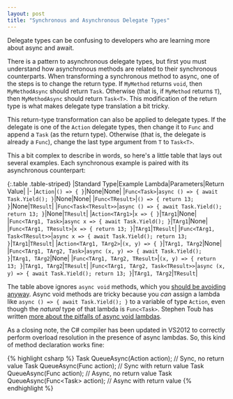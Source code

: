 ```yaml
---
layout: post
title: "Synchronous and Asynchronous Delegate Types"
---
```

Delegate types can be confusing to developers who are learning more about async and await.

There is a pattern to asynchronous delegate types, but first you must understand how asynchronous methods are related to their synchronous counterparts. When transforming a synchronous method to async, one of the steps is to change the return type. If `MyMethod` returns `void`, then `MyMethodAsync` should return `Task`. Otherwise (that is, if `MyMethod` returns `T`), then `MyMethodAsync` should return `Task<T>`. This modification of the return type is what makes delegate type translation a bit tricky.

<!--<blockquote>Actually, if C# had a true "void type" (commonly called "unit" in functional languages), we wouldn't have this problem. But it's too late for that now.</blockquote>-->

This return-type transformation can also be applied to delegate types. If the delegate is one of the `Action` delegate types, then change it to `Func` and append a `Task` (as the return type). Otherwise (that is, the delegate is already a `Func`), change the last type argument from `T` to `Task<T>`.

This a bit complex to describe in words, so here's a little table that lays out several examples. Each synchronous example is paired with its asynchronous counterpart:

<div class="panel panel-default" markdown="1">

{:.table .table-striped}
|Standard Type|Example Lambda|Parameters|Return Value|
|-
|`Action`|`() => { }`|None|None|
|`Func<Task>`|`async () => { await Task.Yield(); }`|None|None|
|`Func<TResult>`|`() => { return 13; }`|None|`TResult`|
|`Func<Task<TResult>>`|`async () => { await Task.Yield(); return 13; }`|None|`TResult`|
|`Action<TArg1>`|`x => { }`|`TArg1`|None|
|`Func<TArg1, Task>`|`async x => { await Task.Yield(); }`|`TArg1`|None|
|`Func<TArg1, TResult>`|`x => { return 13; }`|`TArg1`|`TResult`|
|`Func<TArg1, Task<TResult>>`|`async x => { await Task.Yield(); return 13; }`|`TArg1`|`TResult`|
|`Action<TArg1, TArg2>`|`(x, y) => { }`|`TArg1, TArg2`|None|
|`Func<TArg1, TArg2, Task>`|`async (x, y) => { await Task.Yield(); }`|`TArg1, TArg2`|None|
|`Func<TArg1, TArg2, TResult>`|`(x, y) => { return 13; }`|`TArg1, TArg2`|`TResult`|
|`Func<TArg1, TArg2, Task<TResult>>`|`async (x, y) => { await Task.Yield(); return 13; }`|`TArg1, TArg2`|`TResult`|

</div>

The table above ignores `async void` methods, which you [should be avoiding anyway](http://msdn.microsoft.com/en-us/magazine/jj991977.aspx). Async void methods are tricky because you _can_ assign a lambda like `async () => { await Task.Yield(); }` to a variable of type `Action`, even though the _natural_ type of that lambda is `Func<Task>`. Stephen Toub has written [more about the pitfalls of async void lambdas](http://blogs.msdn.com/b/pfxteam/archive/2012/02/08/10265476.aspx).

As a closing note, the C# compiler has been updated in VS2012 to correctly perform overload resolution in the presence of async lambdas. So, this kind of method declaration works fine:

{% highlight csharp %}
Task QueueAsync(Action action); // Sync, no return value
Task<T> QueueAsync<T>(Func<T> action); // Sync with return value
Task QueueAsync(Func<Task> action); // Async, no return value
Task<T> QueueAsync<T>(Func<Task<T>> action); // Async with return value
{% endhighlight %}
